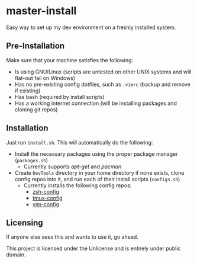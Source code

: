 # master-install

Easy way to set up my dev environment on a freshly installed system.

## Pre-Installation

Make sure that your machine satisfies the following:
- Is using GNU/Linux (scripts are untested on other UNIX systems and will flat-out fail on Windows)
- Has no pre-existing config dotfiles, such as `.vimrc` (backup and remove if existing)
- Has bash (required by install scripts)
- Has a working internet connection (will be installing packages and cloning git repos)

## Installation

Just run `install.sh`. This will automatically do the following:
- Install the necessary packages using the proper package manager (`packages.sh`)
  - Currently supports *apt-get* and *pacman*
- Create `DevTools` directory in your home directory if none exists, clone config repos into it, and run each of their install scripts (`configs.sh`)
  - Currently installs the following config repos:
    - [zsh-config](https://github.com/igemnace/zsh-config)
    - [tmux-config](https://github.com/igemnace/tmux-config)
    - [vim-config](https://github.com/igemnace/vim-config)

## Licensing

If anyone else sees this and wants to use it, go ahead.

This project is licensed under the Unlicense and is entirely under public domain.
